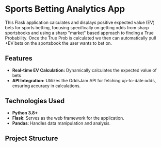 # Sports Betting Analytics App

This Flask application calculates and displays positive expected value (EV) bets for sports betting, focusing specifically on getting odds from sharp sportsbooks and using a sharp "market" based approach to finding a True Probability. Once the True Prob is calculated we then can automatically pull +EV bets on the sportsbook the user wants to bet on.

## Features

- **Real-time EV Calculation:** Dynamically calculates the expected value of bets
- **API Integration:** Utilizes the OddsJam API for fetching up-to-date odds, ensuring accuracy in calculations.

## Technologies Used

- **Python 3.8+**
- **Flask**: Serves as the web framework for the application.
- **Pandas**: Handles data manipulation and analysis.

## Project Structure
